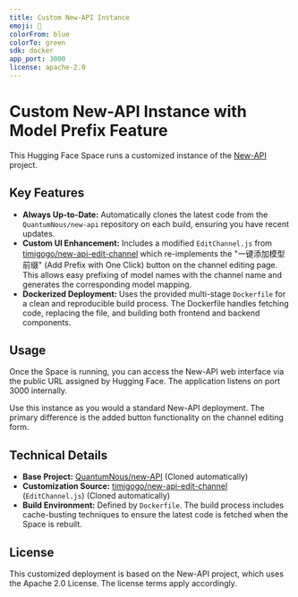 ```yaml
---
title: Custom New-API Instance
emoji: 🚀
colorFrom: blue
colorTo: green
sdk: docker
app_port: 3000
license: apache-2.0
---
```


# Custom New-API Instance with Model Prefix Feature

This Hugging Face Space runs a customized instance of the [New-API](https://github.com/QuantumNous/new-api) project.

## Key Features

*   **Always Up-to-Date:** Automatically clones the latest code from the `QuantumNous/new-api` repository on each build, ensuring you have recent updates.
*   **Custom UI Enhancement:** Includes a modified `EditChannel.js` from [timigogo/new-api-edit-channel](https://github.com/timigogo/new-api-edit-channel) which re-implements the "一键添加模型前缀" (Add Prefix with One Click) button on the channel editing page. This allows easy prefixing of model names with the channel name and generates the corresponding model mapping.
*   **Dockerized Deployment:** Uses the provided multi-stage `Dockerfile` for a clean and reproducible build process. The Dockerfile handles fetching code, replacing the file, and building both frontend and backend components.

## Usage

Once the Space is running, you can access the New-API web interface via the public URL assigned by Hugging Face. The application listens on port 3000 internally.

Use this instance as you would a standard New-API deployment. The primary difference is the added button functionality on the channel editing form.

## Technical Details

*   **Base Project:** [QuantumNous/new-API](https://github.com/QuantumNous/new-api) (Cloned automatically)
*   **Customization Source:** [timigogo/new-api-edit-channel](https://github.com/timigogo/new-api-edit-channel) (`EditChannel.js`) (Cloned automatically)
*   **Build Environment:** Defined by `Dockerfile`. The build process includes cache-busting techniques to ensure the latest code is fetched when the Space is rebuilt.

## License

This customized deployment is based on the New-API project, which uses the Apache 2.0 License. The license terms apply accordingly.
